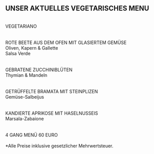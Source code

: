 ## UNSER AKTUELLES VEGETARISCHES MENU
<br>
VEGETARIANO<br>
<br>
<br>
ROTE BEETE AUS DEM OFEN	MIT GLASIERTEM GEMÜSE<br>
Oliven, Kapern & Gallette<br>
Salsa Verde<br>
<br>
<br>
GEBRATENE ZUCCHINIBLÜTEN <br>
Thymian & Mandeln<br>
<br>
<br>
GETRÜFFELTE BRAMATA MIT STEINPLIZEN<br>
Gemüse-Salbeijus<br>
<br>
<br>
KANDIERTE APRIKOSE MIT HASELNUSSEIS<br>
Marsala-Zabaione<br>
<br>
<br>
4 GANG MENÜ 60 EURO <br>
<br>
*Alle Preise inklusive gesetzlicher Mehrwertsteuer.

